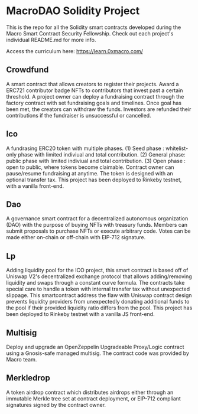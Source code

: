 # MacroDAO Solidity Project

This is the repo for all the Solidity smart contracts developed during the Macro Smart Contract Security Fellowship. Check out each project's individual README.md for more info.

Access the curriculum here: https://learn.0xmacro.com/

## Crowdfund

A smart contract that allows creators to register their projects. Award a ERC721 contributor badge NFTs to contributors that invest past a certain threshold. A project owner can deploy a fundraising contract through the factory contract with set fundraising goals and timelines. Once goal has been met, the creators can withdraw the funds. Investors are refunded their contributions if the fundraiser is unsuccessful or cancelled.

## Ico

A fundrasing ERC20 token with multiple phases. 
(1) Seed phase   : whitelist-only phase with limited indiviual and total contribution.
(2) General phase: public phase with limited indiviual and total contribution.
(3) Open phase   : open to public, where tokens become claimable.
Contract owner can pause/resume fundraising at anytime. The token is designed with an optional transfer tax. This project has been deployed to Rinkeby testnet, with a vanilla front-end.

## Dao

A governance smart contract for a decentralized autonomous organization (DAO) with the purpose of buying NFTs with treasury funds. Members can submit proposals to purchase NFTs or execute arbitrary code. Votes can be made either on-chain or off-chain with EIP-712 signature. 

## Lp

Adding liquidity pool for the ICO project, this smart contract is based off of Uniswap V2's decentralized exchange protocol that allows adding/removing liquidity and swaps through a constant curve formula. The contracts take special care to handle a token with internal transfer tax without unexpected slippage. This smartcontract address the flaw with Uniswap contract design prevents liquidity providers from unexpectedly donating additional funds to the pool if their provided liquidity ratio differs from the pool. This project has been deployed to Rinkeby testnet with a vanilla JS front-end.

## Multisig

Deploy and upgrade an OpenZeppelin Upgradeable Proxy/Logic contract using a Gnosis-safe managed multisig. The contract code was provided by Macro team. 

## Merkledrop

A token airdrop contract which distributes airdrops either through an immutable Merkle tree set at contract deployment, or EIP-712 compliant signatures signed by the contract owner.  